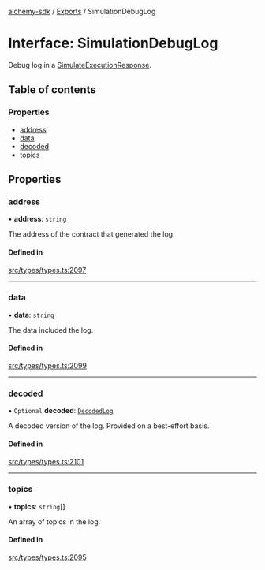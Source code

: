 [alchemy-sdk](../README.md) / [Exports](../modules.md) / SimulationDebugLog

# Interface: SimulationDebugLog

Debug log in a [SimulateExecutionResponse](SimulateExecutionResponse.md).

## Table of contents

### Properties

- [address](SimulationDebugLog.md#address)
- [data](SimulationDebugLog.md#data)
- [decoded](SimulationDebugLog.md#decoded)
- [topics](SimulationDebugLog.md#topics)

## Properties

### address

• **address**: `string`

The address of the contract that generated the log.

#### Defined in

[src/types/types.ts:2097](https://github.com/alchemyplatform/alchemy-sdk-js/blob/5992f68/src/types/types.ts#L2097)

___

### data

• **data**: `string`

The data included the log.

#### Defined in

[src/types/types.ts:2099](https://github.com/alchemyplatform/alchemy-sdk-js/blob/5992f68/src/types/types.ts#L2099)

___

### decoded

• `Optional` **decoded**: [`DecodedLog`](DecodedLog.md)

A decoded version of the log. Provided on a best-effort basis.

#### Defined in

[src/types/types.ts:2101](https://github.com/alchemyplatform/alchemy-sdk-js/blob/5992f68/src/types/types.ts#L2101)

___

### topics

• **topics**: `string`[]

An array of topics in the log.

#### Defined in

[src/types/types.ts:2095](https://github.com/alchemyplatform/alchemy-sdk-js/blob/5992f68/src/types/types.ts#L2095)
